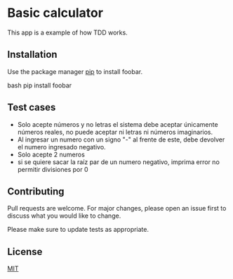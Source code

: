 # Basic calculator

This app is a example of how TDD works.


## Installation

Use the package manager [pip](https://pip.pypa.io/en/stable/) to install foobar.

bash
pip install foobar


## Test cases

- Solo acepte números y no letras
el sistema debe aceptar únicamente números reales, no puede aceptar ni letras ni números imaginarios.
- Al ingresar un numero con un signo "-" al frente de este, debe devolver el numero ingresado negativo.
- Solo acepte 2 numeros
- si se quiere sacar la raíz par de un numero negativo, imprima error
no permitir divisiones por 0






## Contributing
Pull requests are welcome. For major changes, please open an issue first to discuss what you would like to change.

Please make sure to update tests as appropriate.

## License
[MIT](https://choosealicense.com/licenses/mit/)
